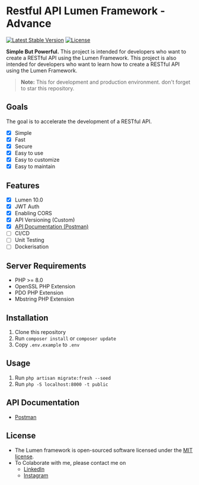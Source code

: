 # Restful API Lumen Framework - Advance

[![Latest Stable Version](https://img.shields.io/packagist/v/laravel/lumen-framework)](https://packagist.org/packages/laravel/lumen-framework)
[![License](https://img.shields.io/packagist/l/laravel/lumen)](https://packagist.org/packages/laravel/lumen-framework)

<b>Simple But Powerful.</b> This project is intended for developers who want to create a RESTful API using the Lumen Framework. This project is also intended for developers who want to learn how to create a RESTful API using the Lumen Framework.

> **Note:** This for development and production environment. don't forget to star this repository.

## Goals

The goal is to accelerate the development of a RESTful API. 

- [x] Simple
- [x] Fast
- [x] Secure
- [x] Easy to use
- [x] Easy to customize
- [x] Easy to maintain

## Features

- [x] Lumen 10.0
- [x] JWT Auth
- [x] Enabling CORS
- [x] API Versioning (Custom)
- [x] [API Documentation (Postman)](https://documenter.getpostman.com/view/17746540/2s93zB41E7)
- [ ] CI/CD
- [ ] Unit Testing
- [ ] Dockerisation

## Server Requirements

- PHP >= 8.0
- OpenSSL PHP Extension
- PDO PHP Extension
- Mbstring PHP Extension

## Installation

1. Clone this repository
2. Run `composer install` or `composer update`
3. Copy `.env.example` to `.env`

## Usage

1. Run `php artisan migrate:fresh --seed`
3. Run `php -S localhost:8000 -t public`

## API Documentation

- [Postman](https://documenter.getpostman.com/view/17746540/2s93zB41E7)

## License

- The Lumen framework is open-sourced software licensed under the [MIT license](https://opensource.org/licenses/MIT).
- To Colaborate with me, please contact me on 
  - [LinkedIn](https://www.linkedin.com/in/ekopras18/)
  - [Instagram](https://www.instagram.com/ekopras18/)


